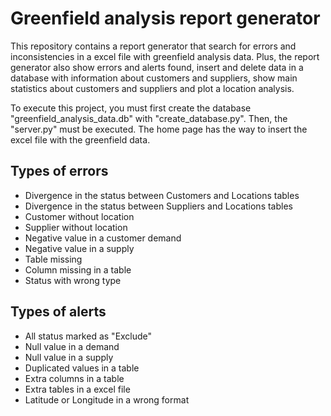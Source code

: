 # Greenfield analysis report generator 

This repository contains a report generator that search for errors and inconsistencies in a excel file with greenfield analysis data.
Plus, the report generator also show errors and alerts found, insert and delete data in a database with information about customers and suppliers,
show main statistics about customers and suppliers and plot a location analysis. 


To execute this project, you must first create the database "greenfield_analysis_data.db" with "create_database.py". 
Then, the "server.py" must be executed. The home page has the way to insert the excel file with the greenfield data. 


## Types of errors

* Divergence in the status between Customers and Locations tables
* Divergence in the status between Suppliers and Locations tables
* Customer without location
* Supplier without location
* Negative value in a customer demand
* Negative value in a supply
* Table missing
* Column missing in a table
* Status with wrong type

## Types of alerts
* All status marked as "Exclude"
* Null value in a demand
* Null value in a supply
* Duplicated values in a table
* Extra columns in a table
* Extra tables in a excel file
* Latitude or Longitude in a wrong format
